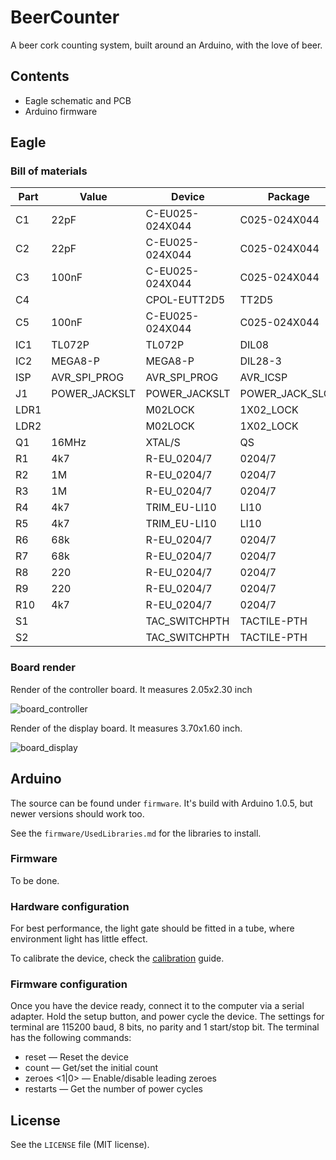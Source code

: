 # BeerCounter
A beer cork counting system, built around an Arduino, with the love of beer.

## Contents
* Eagle schematic and PCB
* Arduino firmware

## Eagle

### Bill of materials
| Part      | Value         | Device          | Package         |
|-----------|---------------|-----------------|-----------------|
| C1        | 22pF          | C-EU025-024X044 | C025-024X044    |
| C2        | 22pF          | C-EU025-024X044 | C025-024X044    |
| C3        | 100nF         | C-EU025-024X044 | C025-024X044    |
| C4        |               | CPOL-EUTT2D5    | TT2D5           |
| C5        | 100nF         | C-EU025-024X044 | C025-024X044    |
| IC1       | TL072P        | TL072P          | DIL08           |
| IC2       | MEGA8-P       | MEGA8-P         | DIL28-3         |
| ISP       | AVR_SPI_PROG  | AVR_SPI_PROG    | AVR_ICSP        |
| J1        | POWER_JACKSLT | POWER_JACKSLT   | POWER_JACK_SLOT |
| LDR1      |               | M02LOCK         | 1X02_LOCK       |
| LDR2      |               | M02LOCK         | 1X02_LOCK       |
| Q1        | 16MHz         | XTAL/S          | QS              |
| R1        | 4k7           | R-EU_0204/7     | 0204/7          |
| R2        | 1M            | R-EU_0204/7     | 0204/7          |
| R3        | 1M            | R-EU_0204/7     | 0204/7          |
| R4        | 4k7           | TRIM_EU-LI10    | LI10            |
| R5        | 4k7           | TRIM_EU-LI10    | LI10            |
| R6        | 68k           | R-EU_0204/7     | 0204/7          |
| R7        | 68k           | R-EU_0204/7     | 0204/7          |
| R8        | 220           | R-EU_0204/7     | 0204/7          |
| R9        | 220           | R-EU_0204/7     | 0204/7          |
| R10       | 4k7           | R-EU_0204/7     | 0204/7          |
| S1        |               | TAC_SWITCHPTH   | TACTILE-PTH     |
| S2        |               | TAC_SWITCHPTH   | TACTILE-PTH     |

### Board render
Render of the controller board. It measures 2.05x2.30 inch

![board_controller](https://raw.github.com/basilfx/Arduino-BeerCounter/master/docs/board_controller.png)

Render of the display board. It measures 3.70x1.60 inch.

![board_display](https://raw.github.com/basilfx/Arduino-BeerCounter/master/docs/board_display.png)

## Arduino
The source can be found under `firmware`. It's build with Arduino 1.0.5, but newer versions should work too.

See the `firmware/UsedLibraries.md` for the libraries to install.

### Firmware
To be done.

### Hardware configuration
For best performance, the light gate should be fitted in a tube, where environment light has little effect.

To calibrate the device, check the [calibration](https://github.com/basilfx/Arduino-BeerCounter/blob/master/docs/Calibration.md) guide.

### Firmware configuration
Once you have the device ready, connect it to the computer via a serial adapter. Hold the setup button, and power cycle the device. The settings for terminal are 115200 baud, 8 bits, no parity and 1 start/stop bit. The terminal has the following commands:

* reset &mdash; Reset the device
* count <value> &mdash; Get/set the initial count
* zeroes <1|0> &mdash; Enable/disable leading zeroes
* restarts &mdash; Get the number of power cycles

## License
See the `LICENSE` file (MIT license).
